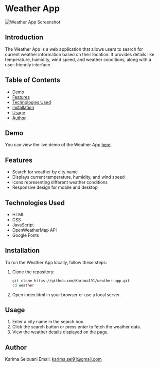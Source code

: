 
# Weather App

![Weather App Screenshot](screenshot.png)

## Introduction
The Weather App is a web application that allows users to search for current weather information based on their location. It provides details like temperature, humidity, wind speed, and weather conditions, along with a user-friendly interface.

## Table of Contents
- [Demo](#demo)
- [Features](#features)
- [Technologies Used](#technologies-used)
- [Installation](#installation)
- [Usage](#usage)
- [Author](#author)

## Demo
You can view the live demo of the Weather App [here](your-deployment-link).

## Features
- Search for weather by city name
- Displays current temperature, humidity, and wind speed
- Icons representing different weather conditions
- Responsive design for mobile and desktop

## Technologies Used
- HTML
- CSS
- JavaScript
- OpenWeatherMap API
- Google Fonts

## Installation
To run the Weather App locally, follow these steps:

1. Clone the repository:
   ```bash
   git clone https://github.com/Karima191/weather-app.git
   cd weather
2. Open index.html in your browser or use a local server.

## Usage
1. Enter a city name in the search box.
2. Click the search button or press enter to fetch the weather data.
3. View the weather details displayed on the page.

## Author
   Karima Selouani
   Email: karima.sel91@gmail.com
